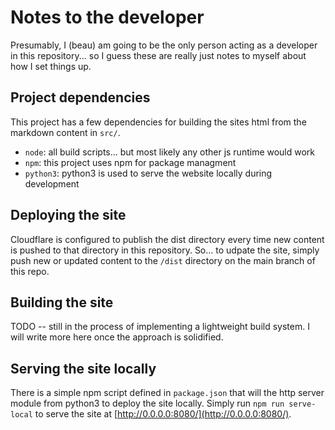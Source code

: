 # Notes to the developer
Presumably, I (beau) am going to be the only person acting as a developer in this repository... so I guess these are really just notes to myself about how I set things up.

## Project dependencies
This project has a few dependencies for building the sites html from the markdown content in `src/`.
- `node`: all build scripts... but most likely any other js runtime would work
- `npm`: this project uses npm for package managment
- `python3`: python3 is used to serve the website locally during development

## Deploying the site
Cloudflare is configured to publish the dist directory every time new content is pushed to that directory in this repository.
So... to udpate the site, simply push new or updated content to the `/dist` directory on the main branch of this repo.

## Building the site
TODO -- still in the process of implementing a lightweight build system. I will write more here once the approach is solidified.

## Serving the site locally
There is a simple npm script defined in `package.json` that will the http server module from python3 to deploy the site locally.
Simply run `npm run serve-local` to serve the site at [http://0.0.0.0:8080/](http://0.0.0.0:8080/).
```

